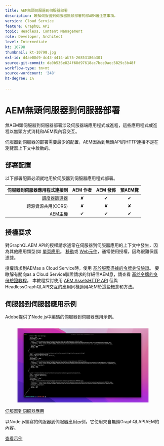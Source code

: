 ```yaml
---
title: AEM無頭伺服器到伺服器部署
description: 瞭解伺服器到伺服器無頭部署的部AEM署注意事項。
version: Cloud Service
feature: GraphQL API
topic: Headless, Content Management
role: Developer, Architect
level: Intermediate
kt: 10798
thumbnail: kt-10798.jpg
exl-id: d4ae08d9-dc43-4414-ab75-26853186a301
source-git-commit: da0b536e824f68d97618ac7bce9aec5829c3b48f
workflow-type: tm+mt
source-wordcount: '248'
ht-degree: 1%

---
```


# AEM無頭伺服器到伺服器部署

無AEM頭伺服器到伺服器部署涉及伺服器端應用程式或進程，這些應用程式或進程以無頭方式消耗和AEM與內容交互。

伺服器到伺服器的部署需要最少的配置，AEM因為到無頭API的HTTP連接不是在瀏覽器上下文中啟動的。

## 部署配置

以下部署配置必須就地用於伺服器到伺服器應用程式部署。

| 伺服器到伺服器應用程式連接到 | AEM 作者 | AEM 發佈 | 預AEM覽 |
|---------------------------------------------------------------:|:----------:|:-----------:|:-----------:|
| [調度器篩選器](./configurations/dispatcher-filters.md) | ✘ | ✔ | ✔ |
| 跨源資源共用(CORS) | ✘ | ✘ | ✘ |
| [AEM主機](./configurations/aem-hosts.md) | ✔ | ✔ | ✔ |

## 授權要求

對GraphQLAEM API的授權請求通常在伺服器到伺服器應用的上下文中發生，因為其他應用類型(如 [單頁應用](./spa.md)。 [移動](./mobile.md)或 [Web元件](./web-component.md)，通常使用授權，因為很難保護憑據。

授權請求到AEMas a Cloud Service時，使用 [基於服務憑據的令牌身份驗證](https://experienceleague.adobe.com/docs/experience-manager-cloud-service/content/implementing/developing/generating-access-tokens-for-server-side-apis.html)。 要瞭解有關向as a Cloud Service驗證請求的詳細信AEM息，請查看 [基於令牌的身份驗證教程](https://experienceleague.adobe.com/docs/experience-manager-learn/getting-started-with-aem-headless/authentication/overview.html)。 本教程探討使用 [AEM AssetsHTTP API](https://experienceleague.adobe.com/docs/experience-manager-cloud-service/content/assets/admin/mac-api-assets.html) 但與HeadlessGraphQLAPI交互的應用同樣適用AEM於這些概念和方法。

## 伺服器到伺服器應用示例

Adobe提供了Node.js中編碼的伺服器到伺服器應用示例。

<div class="columns is-multiline">
    <!-- Server-to-server app -->
    <div class="column is-half-tablet is-half-desktop is-one-third-widescreen" aria-label="Server-to-server app" tabindex="0">
       <div class="card">
           <div class="card-image">
               <figure class="image is-16by9">
                   <a href="../example-apps/server-to-server-app.md" title="伺服器到伺服器應用" tabindex="-1">
                       <img class="is-bordered-r-small" src="../example-apps/assets/server-to-server-app/server-to-server-card.png" alt="伺服器到伺服器應用">
                   </a>
               </figure>
           </div>
           <div class="card-content is-padded-small">
               <div class="content">
                   <p class="headline is-size-6 has-text-weight-bold"><a href="../example-apps/server-to-server-app.md" title="伺服器到伺服器應用">伺服器到伺服器應用</a></p>
                   <p class="is-size-6">以Node.js編寫的伺服器到伺服器應用示例，它使用來自無頭GraphQLAPIAEM的內容。</p>
                   <a href="../example-apps/server-to-server-app.md" class="spectrum-Button spectrum-Button--outline spectrum-Button--primary spectrum-Button--sizeM">
                       <span class="spectrum-Button-label has-no-wrap has-text-weight-bold">查看示例</span>
                   </a>
               </div>
           </div>
       </div>
    </div>
</div>
